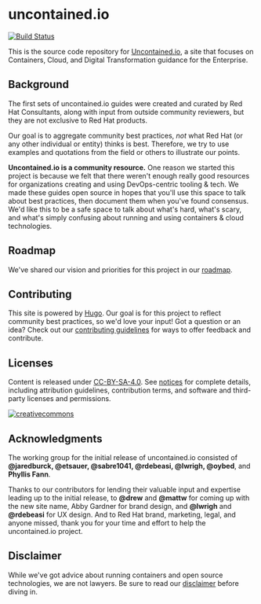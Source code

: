 # uncontained.io

[![Build Status](https://travis-ci.org/redhat-cop/uncontained.io.svg?branch=master)](https://travis-ci.org/redhat-cop/uncontained.io)

This is the source code repository for [Uncontained.io](http://uncontained.io/), a site that focuses on Containers, Cloud, and Digital Transformation guidance for the Enterprise.

## Background
The first sets of uncontained.io guides were created and curated by Red Hat Consultants, along with input from outside community reviewers, but they are not exclusive to Red Hat products.

Our goal is to aggregate community best practices, *not* what Red Hat (or any other individual or entity) thinks is best. Therefore, we try to use examples and quotations from the field or others to illustrate our points.

**Uncontained.io is a community resource.** One reason we started this project is because we felt that there weren't enough really good resources for organizations creating and using DevOps-centric tooling & tech. We made these guides open source in hopes that you'll use this space to talk about best practices, then document them when you've found consensus. We'd like this to be a safe space to talk about what's hard, what's scary, and what's simply confusing about running and using containers & cloud technologies.

## Roadmap

We've shared our vision and priorities for this project in our [roadmap](docs/roadmap.md).

## Contributing

This site is powered by [Hugo](https://gohugo.io/). Our goal is for this project to reflect community best practices, so we'd love your input! Got a question or an idea? Check out our [contributing guidelines](/CONTRIBUTING.md) for ways to offer feedback and contribute.

## Licenses

Content is released under [CC-BY-SA-4.0](https://creativecommons.org/licenses/by-sa/4.0/). See [notices](notices.md) for complete details, including attribution guidelines, contribution terms, and software and third-party licenses and permissions.

[![creativecommons](https://i.creativecommons.org/l/by-sa/4.0/88x31.png)](https://creativecommons.org/licenses/by-sa/4.0/)

## Acknowledgments

The working group for the initial release of uncontained.io consisted of **@jaredburck, @etsauer, @sabre1041, @rdebeasi, @lwrigh, @oybed**, and **Phyllis Fann**.

Thanks to our contributors for lending their valuable input and expertise leading up to the initial release, to **@drew** and **@mattw** for coming up with the new site name, Abby Gardner for brand design, and **@lwrigh** and **@rdebeasi** for UX design. And to Red Hat brand, marketing, legal, and anyone missed, thank you for your time and effort to help the uncontained.io project.

## Disclaimer
While we've got advice about running containers and open source technologies, we are not lawyers. Be sure to read our [disclaimer](notices.md#legal-disclaimer) before diving in.
